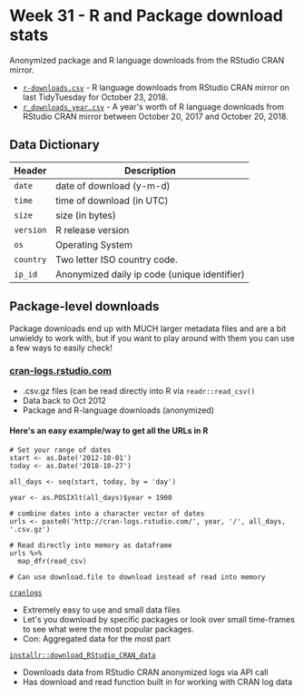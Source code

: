 # Week 31 - R and Package download stats

Anonymized package and R language downloads from the RStudio CRAN mirror.

* [`r-downloads.csv`](https://github.com/rfordatascience/tidytuesday/blob/main/data/2018-10-30/r-downloads.csv) - R language downloads from RStudio CRAN mirror on last TidyTuesday for October 23, 2018. 
* [`r_downloads_year.csv`](https://github.com/rfordatascience/tidytuesday/blob/main/data/2018-10-30/r_downloads_year.csv) - A year's worth of R language downloads from RStudio CRAN mirror between October 20, 2017 and October 20, 2018.

## Data Dictionary
Header | Description
---|---------
`date` | date of download (y-m-d)
`time` | time of download (in UTC)
`size` | size (in bytes)
`version` | R release version
`os` | Operating System
`country` | Two letter ISO country code.
`ip_id` | Anonymized daily ip code (unique identifier)

## Package-level downloads
Package downloads end up with MUCH larger metadata files and are a bit unwieldy to work with, but if you want to play around with them you can use a few ways to easily check!

### [cran-logs.rstudio.com](http://cran-logs.rstudio.com/)
* .csv.gz files (can be read directly into R via `readr::read_csv()`
* Data back to Oct 2012
* Package and R-language downloads (anonymized)

#### Here's an easy example/way to get all the URLs in R
```{r} 
# Set your range of dates
start <- as.Date('2012-10-01')
today <- as.Date('2018-10-27')

all_days <- seq(start, today, by = 'day')

year <- as.POSIXlt(all_days)$year + 1900

# combine dates into a character vector of dates
urls <- paste0('http://cran-logs.rstudio.com/', year, '/', all_days, '.csv.gz')

# Read directly into memory as dataframe
urls %>%
  map_dfr(read_csv)
  
# Can use download.file to download instead of read into memory
```

[`cranlogs`](https://github.com/metacran/cranlogs)
* Extremely easy to use and small data files
* Let's you download by specific packages or look over small time-frames to see what were the most popular packages.
* Con: Aggregated data for the most part

[`installr::download_RStudio_CRAN_data`](https://cran.r-project.org/web/packages/installr/installr.pdf)
* Downloads data from RStudio CRAN anonymized logs via API call
* Has download and read function built in for working with CRAN log data


